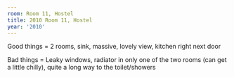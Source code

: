 ```yaml
---
room: Room 11, Hostel
title: 2010 Room 11, Hostel
year: '2010'
---
```


Good things = 2 rooms, sink, massive, lovely view, kitchen right next door 

Bad things =  Leaky windows, radiator in only one of the two rooms (can get a little chilly), quite a long way to the toilet/showers